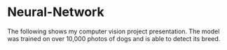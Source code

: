 # Neural-Network
The following shows my computer vision project presentation. The model was trained on over 10,000 photos of dogs and is able to detect its breed.
